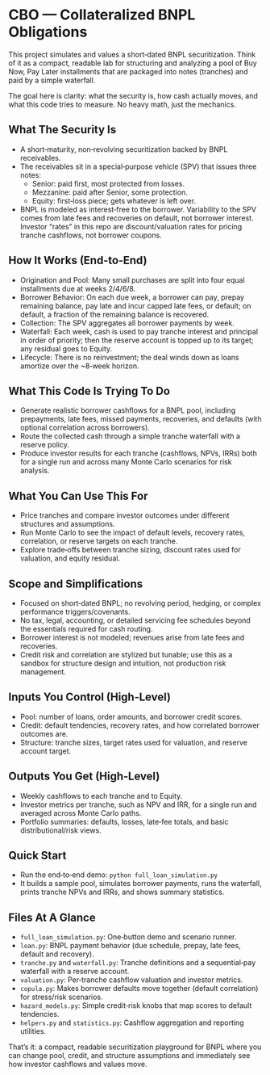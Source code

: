 # CBO — Collateralized BNPL Obligations

This project simulates and values a short‑dated BNPL securitization. Think of it as a compact, readable lab for structuring and analyzing a pool of Buy Now, Pay Later installments that are packaged into notes (tranches) and paid by a simple waterfall.

The goal here is clarity: what the security is, how cash actually moves, and what this code tries to measure. No heavy math, just the mechanics.

## What The Security Is

- A short‑maturity, non‑revolving securitization backed by BNPL receivables.
- The receivables sit in a special‑purpose vehicle (SPV) that issues three notes:
  - Senior: paid first, most protected from losses.
  - Mezzanine: paid after Senior, some protection.
  - Equity: first‑loss piece; gets whatever is left over.
- BNPL is modeled as interest‑free to the borrower. Variability to the SPV comes from late fees and recoveries on default, not borrower interest. Investor “rates” in this repo are discount/valuation rates for pricing tranche cashflows, not borrower coupons.

## How It Works (End‑to‑End)

- Origination and Pool: Many small purchases are split into four equal installments due at weeks 2/4/6/8.
- Borrower Behavior: On each due week, a borrower can pay, prepay remaining balance, pay late and incur capped late fees, or default; on default, a fraction of the remaining balance is recovered.
- Collection: The SPV aggregates all borrower payments by week.
- Waterfall: Each week, cash is used to pay tranche interest and principal in order of priority; then the reserve account is topped up to its target; any residual goes to Equity.
- Lifecycle: There is no reinvestment; the deal winds down as loans amortize over the ~8‑week horizon.

## What This Code Is Trying To Do

- Generate realistic borrower cashflows for a BNPL pool, including prepayments, late fees, missed payments, recoveries, and defaults (with optional correlation across borrowers).
- Route the collected cash through a simple tranche waterfall with a reserve policy.
- Produce investor results for each tranche (cashflows, NPVs, IRRs) both for a single run and across many Monte Carlo scenarios for risk analysis.

## What You Can Use This For

- Price tranches and compare investor outcomes under different structures and assumptions.
- Run Monte Carlo to see the impact of default levels, recovery rates, correlation, or reserve targets on each tranche.
- Explore trade‑offs between tranche sizing, discount rates used for valuation, and equity residual.

## Scope and Simplifications

- Focused on short‑dated BNPL; no revolving period, hedging, or complex performance triggers/covenants.
- No tax, legal, accounting, or detailed servicing fee schedules beyond the essentials required for cash routing.
- Borrower interest is not modeled; revenues arise from late fees and recoveries.
- Credit risk and correlation are stylized but tunable; use this as a sandbox for structure design and intuition, not production risk management.

## Inputs You Control (High‑Level)

- Pool: number of loans, order amounts, and borrower credit scores.
- Credit: default tendencies, recovery rates, and how correlated borrower outcomes are.
- Structure: tranche sizes, target rates used for valuation, and reserve account target.

## Outputs You Get (High‑Level)

- Weekly cashflows to each tranche and to Equity.
- Investor metrics per tranche, such as NPV and IRR, for a single run and averaged across Monte Carlo paths.
- Portfolio summaries: defaults, losses, late‑fee totals, and basic distributional/risk views.

## Quick Start

- Run the end‑to‑end demo: `python full_loan_simulation.py`
- It builds a sample pool, simulates borrower payments, runs the waterfall, prints tranche NPVs and IRRs, and shows summary statistics.

## Files At A Glance

- `full_loan_simulation.py`: One‑button demo and scenario runner.
- `loan.py`: BNPL payment behavior (due schedule, prepay, late fees, default and recovery).
- `tranche.py` and `waterfall.py`: Tranche definitions and a sequential‑pay waterfall with a reserve account.
- `valuation.py`: Per‑tranche cashflow valuation and investor metrics.
- `copula.py`: Makes borrower defaults move together (default correlation) for stress/risk scenarios.
- `hazard_models.py`: Simple credit‑risk knobs that map scores to default tendencies.
- `helpers.py` and `statistics.py`: Cashflow aggregation and reporting utilities.

That’s it: a compact, readable securitization playground for BNPL where you can change pool, credit, and structure assumptions and immediately see how investor cashflows and values move.

